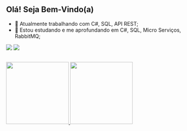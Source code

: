 ## Olá! Seja Bem-Vindo(a)
- 🔭 Atualmente trabalhando com C#, SQL, API REST;
- 🌱 Estou estudando e me aprofundando em C#, SQL, Micro Serviços, RabbitMQ;
<div> 
  
  <a href = "mailto:batista.anderson92@gmail.com"><img src="https://img.shields.io/badge/-Gmail-%23333?style=for-the-badge&logo=gmail&logoColor=white" target="_blank"></a>
  <a href="https://www.linkedin.com/in/anderson-batista-mec/" target="_blank"><img src="https://img.shields.io/badge/-LinkedIn-%230077B5?style=for-the-badge&logo=linkedin&logoColor=white" target="_blank"></a>
</div>

##

 <div>
  <a href="https://github.com/gregprog2020">
  <img height="170em" src="https://github-readme-stats.vercel.app/api?username=gregprog2020&show_icons=true&theme=dark&include_all_commits=true&count_private=true"/>
  <img height="170em" src="https://github-readme-stats.vercel.app/api/top-langs/?username=gregprog2020&layout=compact&langs_count=7&theme=dark"/>
</div>


  
  
 










